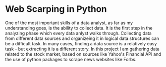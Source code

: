 # Web Scarping in Python

One of the most important skills of a data analyst, as far as my understanding goes, is the ability to collect data. It is the first step in the analyzing phase which every data anlyst walks through.
Collecting data from different data sources and organizeing it in logical data structures can be a difficult task. In many cases, finding a data source is a relatively easy task - but extracting it is a different story. In this project I am gathering data related to the stock market, based on sources like Yahoo's Financial API and the use of python packages to scrape news websites like Forbs.
